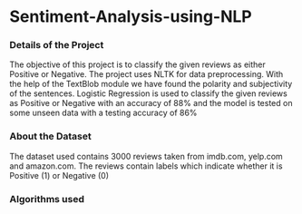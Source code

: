 # Sentiment-Analysis-using-NLP

### Details of the Project
The objective of this project is to classify the given reviews as either Positive or Negative. The project uses NLTK for data preprocessing. With the help of the TextBlob module we have found the polarity and subjectivity of the sentences. Logistic Regression is used to classify the given reviews as Positive or Negative with an accuracy of 88% and the model is tested on some unseen data with a testing accuracy of 86%

### About the Dataset
The dataset used contains 3000 reviews taken from imdb.com, yelp.com and amazon.com. The reviews contain labels which indicate whether it is Positive (1) or Negative (0)

### Algorithms used
